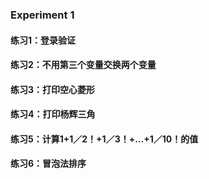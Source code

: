 ### Experiment 1
#### 练习1：登录验证
#### 练习2：不用第三个变量交换两个变量
#### 练习3：打印空心菱形
#### 练习4：打印杨辉三角
#### 练习5：计算1+1／2！+1／3！+…+1／10！的值
#### 练习6：冒泡法排序
